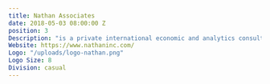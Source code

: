 ```yaml
---
title: Nathan Associates
date: 2018-05-03 08:00:00 Z
position: 3
Description: "is a private international economic and analytics consulting firm that works with government and commercial clients around the globe."
Website: https://www.nathaninc.com/
Logo: "/uploads/logo-nathan.png"
Logo Size: 8
Division: casual
---
```

